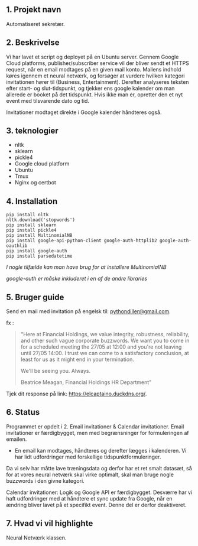 ## 1. Projekt navn
Automatiseret sekretær.

## 2. Beskrivelse
Vi har lavet et script og deployet på en Ubuntu server. Gennem Google Cloud platforms, publisher/subscriber service vil der bliver sendt et HTTPS request, når en email modtages på en given mail konto.  Mailens indhold køres igennem et neural netværk, og forsøger at vurdere hvilken kategori invitationen hører til (Business, Entertainment).
Derefter analyseres teksten efter start- og slut-tidspunkt, og tjekker ens google kalender om man allerede er booket på det tidspunkt. Hvis ikke man er, opretter den et nyt event med tilsvarende dato og tid.

Invitationer modtaget direkte i Google kalender håndteres også.

## 3. teknologier
* nltk 
* sklearn
* pickle4
* Google cloud platform
* Ubuntu
* Tmux
* Nginx og certbot


## 4. Installation
```
pip install nltk 
nltk.download('stopwords') 
pip install sklearn 
pip install pickle4 
pip install MultinomialNB
pip install google-api-python-client google-auth-httplib2 google-auth-oauthlib
pip install google-auth
pip install parsedatetime
```
*I nogle tilfælde kan man have brug for at installere MultinomialNB*

*google-auth er måske inkluderet i en af de andre libraries*

## 5. Bruger guide
Send en mail med invitation på engelsk til: pythondiller@gmail.com.

fx :

>"Here at Financial Holdings, we value integrity, robustness, reliability,
and other such vague corporate buzzwords. We want you to come in for a
scheduled meeting the 27/05 at 12:00 and you're not leaving until 27/05
14:00. I trust we can come to a satisfactory conclusion, at least for us as
it might end in your termination.
>
>We'll be seeing you. Always.
>
>Beatrice Meagan, Financial Holdings HR Department"

Tjek dit response på link: https://elcaptaino.duckdns.org/.

## 6. Status
Programmet er opdelt i 2. Email invitationer & Calendar invitationer.
Email invitationer er færdigbygget, men med begrænsninger for formuleringen af emailen.
 - En email kan modtages, håndteres og derefter lægges i kalenderen.
Vi har lidt udfordringer med forskellige tidspunktformuleringer.

Da vi selv har måtte lave træningsdata og derfor har et ret smalt datasæt, så for at vores neural netværk skal virke optimalt, skal man bruge nogle buzzwords i den givne kategori.

Calendar invitationer: 
Logik og Google API er færdigbygget. Desværre har vi haft udfordringer med at håndtere et sync update fra Google, når en ændring bliver lavet på et specifikt event. Denne del er derfor deaktiveret.

## 7. Hvad vi vil highlighte
Neural Netværk klassen.

